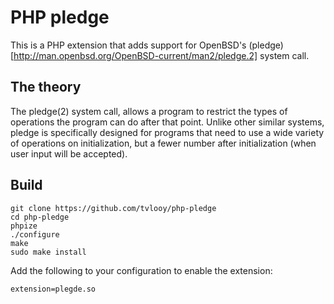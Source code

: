 # PHP pledge

This is a PHP extension that adds support for OpenBSD's (pledge)[http://man.openbsd.org/OpenBSD-current/man2/pledge.2] system call.

## The theory

The pledge(2) system call, allows a program to restrict the types of operations the program can do after that point. Unlike other similar systems, pledge is specifically designed for programs that need to use a wide variety of operations on initialization, but a fewer number after initialization (when user input will be accepted).

## Build

```
git clone https://github.com/tvlooy/php-pledge
cd php-pledge
phpize
./configure
make
sudo make install
```

Add the following to your configuration to enable the extension:

```
extension=plegde.so
```

